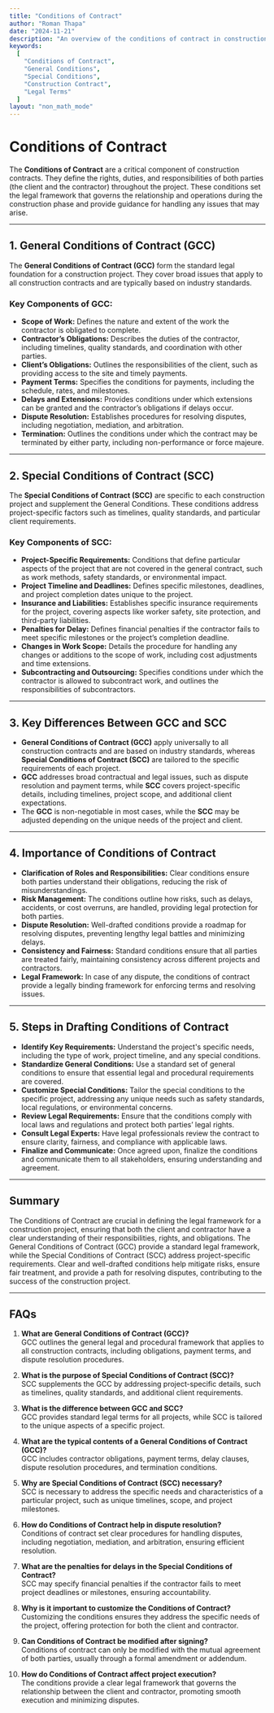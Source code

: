 ```yaml
---
title: "Conditions of Contract"
author: "Roman Thapa"
date: "2024-11-21"
description: "An overview of the conditions of contract in construction projects, covering general and special terms."
keywords:
  [
    "Conditions of Contract",
    "General Conditions",
    "Special Conditions",
    "Construction Contract",
    "Legal Terms"
  ]
layout: "non_math_mode"
---
```


# Conditions of Contract

The **Conditions of Contract** are a critical component of construction contracts. They define the rights, duties, and responsibilities of both parties (the client and the contractor) throughout the project. These conditions set the legal framework that governs the relationship and operations during the construction phase and provide guidance for handling any issues that may arise.

---

## 1. **General Conditions of Contract (GCC)**

   The **General Conditions of Contract (GCC)** form the standard legal foundation for a construction project. They cover broad issues that apply to all construction contracts and are typically based on industry standards.

   ### Key Components of GCC:
   - **Scope of Work:** Defines the nature and extent of the work the contractor is obligated to complete.
   - **Contractor’s Obligations:** Describes the duties of the contractor, including timelines, quality standards, and coordination with other parties.
   - **Client’s Obligations:** Outlines the responsibilities of the client, such as providing access to the site and timely payments.
   - **Payment Terms:** Specifies the conditions for payments, including the schedule, rates, and milestones.
   - **Delays and Extensions:** Provides conditions under which extensions can be granted and the contractor’s obligations if delays occur.
   - **Dispute Resolution:** Establishes procedures for resolving disputes, including negotiation, mediation, and arbitration.
   - **Termination:** Outlines the conditions under which the contract may be terminated by either party, including non-performance or force majeure.

---

## 2. **Special Conditions of Contract (SCC)**

   The **Special Conditions of Contract (SCC)** are specific to each construction project and supplement the General Conditions. These conditions address project-specific factors such as timelines, quality standards, and particular client requirements.

   ### Key Components of SCC:
   - **Project-Specific Requirements:** Conditions that define particular aspects of the project that are not covered in the general contract, such as work methods, safety standards, or environmental impact.
   - **Project Timeline and Deadlines:** Defines specific milestones, deadlines, and project completion dates unique to the project.
   - **Insurance and Liabilities:** Establishes specific insurance requirements for the project, covering aspects like worker safety, site protection, and third-party liabilities.
   - **Penalties for Delay:** Defines financial penalties if the contractor fails to meet specific milestones or the project’s completion deadline.
   - **Changes in Work Scope:** Details the procedure for handling any changes or additions to the scope of work, including cost adjustments and time extensions.
   - **Subcontracting and Outsourcing:** Specifies conditions under which the contractor is allowed to subcontract work, and outlines the responsibilities of subcontractors.

---

## 3. **Key Differences Between GCC and SCC**

   - **General Conditions of Contract (GCC)** apply universally to all construction contracts and are based on industry standards, whereas **Special Conditions of Contract (SCC)** are tailored to the specific requirements of each project.
   - **GCC** addresses broad contractual and legal issues, such as dispute resolution and payment terms, while **SCC** covers project-specific details, including timelines, project scope, and additional client expectations.
   - The **GCC** is non-negotiable in most cases, while the **SCC** may be adjusted depending on the unique needs of the project and client.

---

## 4. **Importance of Conditions of Contract**

   - **Clarification of Roles and Responsibilities:** Clear conditions ensure both parties understand their obligations, reducing the risk of misunderstandings.
   - **Risk Management:** The conditions outline how risks, such as delays, accidents, or cost overruns, are handled, providing legal protection for both parties.
   - **Dispute Resolution:** Well-drafted conditions provide a roadmap for resolving disputes, preventing lengthy legal battles and minimizing delays.
   - **Consistency and Fairness:** Standard conditions ensure that all parties are treated fairly, maintaining consistency across different projects and contractors.
   - **Legal Framework:** In case of any dispute, the conditions of contract provide a legally binding framework for enforcing terms and resolving issues.

---

## 5. **Steps in Drafting Conditions of Contract**

   - **Identify Key Requirements:** Understand the project's specific needs, including the type of work, project timeline, and any special conditions.
   - **Standardize General Conditions:** Use a standard set of general conditions to ensure that essential legal and procedural requirements are covered.
   - **Customize Special Conditions:** Tailor the special conditions to the specific project, addressing any unique needs such as safety standards, local regulations, or environmental concerns.
   - **Review Legal Requirements:** Ensure that the conditions comply with local laws and regulations and protect both parties’ legal rights.
   - **Consult Legal Experts:** Have legal professionals review the contract to ensure clarity, fairness, and compliance with applicable laws.
   - **Finalize and Communicate:** Once agreed upon, finalize the conditions and communicate them to all stakeholders, ensuring understanding and agreement.

---

## Summary

The Conditions of Contract are crucial in defining the legal framework for a construction project, ensuring that both the client and contractor have a clear understanding of their responsibilities, rights, and obligations. The General Conditions of Contract (GCC) provide a standard legal framework, while the Special Conditions of Contract (SCC) address project-specific requirements. Clear and well-drafted conditions help mitigate risks, ensure fair treatment, and provide a path for resolving disputes, contributing to the success of the construction project.

---

## FAQs

1. **What are General Conditions of Contract (GCC)?**  
   GCC outlines the general legal and procedural framework that applies to all construction contracts, including obligations, payment terms, and dispute resolution procedures.

2. **What is the purpose of Special Conditions of Contract (SCC)?**  
   SCC supplements the GCC by addressing project-specific details, such as timelines, quality standards, and additional client requirements.

3. **What is the difference between GCC and SCC?**  
   GCC provides standard legal terms for all projects, while SCC is tailored to the unique aspects of a specific project.

4. **What are the typical contents of a General Conditions of Contract (GCC)?**  
   GCC includes contractor obligations, payment terms, delay clauses, dispute resolution procedures, and termination conditions.

5. **Why are Special Conditions of Contract (SCC) necessary?**  
   SCC is necessary to address the specific needs and characteristics of a particular project, such as unique timelines, scope, and project milestones.

6. **How do Conditions of Contract help in dispute resolution?**  
   Conditions of contract set clear procedures for handling disputes, including negotiation, mediation, and arbitration, ensuring efficient resolution.

7. **What are the penalties for delays in the Special Conditions of Contract?**  
   SCC may specify financial penalties if the contractor fails to meet project deadlines or milestones, ensuring accountability.

8. **Why is it important to customize the Conditions of Contract?**  
   Customizing the conditions ensures they address the specific needs of the project, offering protection for both the client and contractor.

9. **Can Conditions of Contract be modified after signing?**  
   Conditions of contract can only be modified with the mutual agreement of both parties, usually through a formal amendment or addendum.

10. **How do Conditions of Contract affect project execution?**  
   The conditions provide a clear legal framework that governs the relationship between the client and contractor, promoting smooth execution and minimizing disputes.
